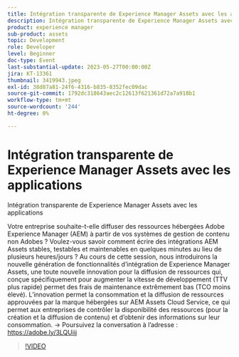```yaml
---
title: Intégration transparente de Experience Manager Assets avec les applications
description: Intégration transparente de Experience Manager Assets avec les applicationsVotre entreprise souhaite-t-elle fournir des ressources hébergées Adobe Experience Manager (AEM) à partir de vos systèmes de gestion de contenu non Adobes ? Voulez-vous savoir comment écrire des intégrations AEM Assets stables, testables et maintenables en quelques minutes au lieu de plusieurs heures/jours ? Au cours de cette session, nous introduirons la nouvelle génération de fonctionnalités d’intégration de Experience Manager Assets, une toute nouvelle innovation pour la diffusion de ressources qui, conçue spécifiquement pour augmenter la vitesse de développement (TTV plus rapide) permet des frais de maintenance extrêmement bas (TCO moins élevé). L’innovation permet la consommation et la diffusion de ressources approuvées par la marque hébergées sur AEM Assets Cloud Service, ce qui permet aux entreprises de contrôler la disponibilité des ressources (pour la création et la diffusion de contenu) et d’obtenir des informations sur leur consommation.
product: experience manager
sub-product: assets
topic: Development
role: Developer
level: Beginner
doc-type: Event
last-substantial-update: 2023-05-27T00:00:00Z
jira: KT-13361
thumbnail: 3419943.jpeg
exl-id: 38d87a81-24f6-4316-b835-8352fec09dac
source-git-commit: 1792dc318643aec2c12613f621361d72a7a918b1
workflow-type: tm+mt
source-wordcount: '244'
ht-degree: 0%

---
```


# Intégration transparente de Experience Manager Assets avec les applications

Intégration transparente de Experience Manager Assets avec les applications

Votre entreprise souhaite-t-elle diffuser des ressources hébergées Adobe Experience Manager (AEM) à partir de vos systèmes de gestion de contenu non Adobes ? Voulez-vous savoir comment écrire des intégrations AEM Assets stables, testables et maintenables en quelques minutes au lieu de plusieurs heures/jours ? Au cours de cette session, nous introduirons la nouvelle génération de fonctionnalités d’intégration de Experience Manager Assets, une toute nouvelle innovation pour la diffusion de ressources qui, conçue spécifiquement pour augmenter la vitesse de développement (TTV plus rapide) permet des frais de maintenance extrêmement bas (TCO moins élevé). L’innovation permet la consommation et la diffusion de ressources approuvées par la marque hébergées sur AEM Assets Cloud Service, ce qui permet aux entreprises de contrôler la disponibilité des ressources (pour la création et la diffusion de contenu) et d’obtenir des informations sur leur consommation. → Poursuivez la conversation à l’adresse : https://adobe.ly/3LQUiij

>[!VIDEO](https://video.tv.adobe.com/v/3419943/?learn=on)
